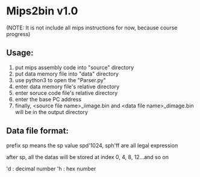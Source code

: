 # Mips2bin v1.0
(NOTE: It is not include all mips instructions for now, because course progress)

## Usage:
1. put mips assembly code into "source" directory
2. put data memory file into "data" directory
3. use python3 to open the "Parser.py"
4. enter data memory file's relative directory
5. enter soruce code file's relative directory
6. enter the base PC address
7. finally, \<source file name\>_iimage.bin and \<data file name\>_dimage.bin will be in the output directory

## Data file format:
prefix sp means the sp value
spd'1024, sph'ff are all legal expression

after sp, all the datas will be stored at index 0, 4, 8, 12...and so on

'd : decimal number
'h : hex number


